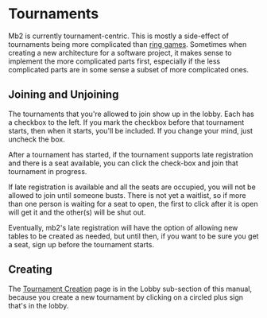 # Tournaments

Mb2 is currently tournament-centric.  This is mostly a side-effect of
tournaments being more complicated than [ring games](./ring_games.html).
Sometimes when creating a new architecture for a software project, it
makes sense to implement the more complicated parts first, especially
if the less complicated parts are in some sense a subset of more
complicated ones.

## Joining and Unjoining

The tournaments that you're allowed to join show up in the lobby.
Each has a checkbox to the left. If you mark the checkbox before that
tournament starts, then when it starts, you'll be included. If you
change your mind, just uncheck the box.

After a tournament has started, if the tournament supports late registration
and there is a seat available, you can click the check-box and join that
tournament in progress.

If late registration is available and all the seats
are occupied, you will not be allowed to join until someone busts.  There
is not yet a waitlist, so if more than one person is waiting for a seat to
open, the first to click after it is open will get it and the other(s) will
be shut out.

Eventually, mb2's late registration will have the option of allowing new
tables to be created as needed, but until then, if you want to be sure you
get a seat, sign up before the tournament starts.


## Creating

The [Tournament Creation](./lobby/new_event.html) page is in the Lobby
sub-section of this manual, because you create a new tournament by
clicking on a circled plus sign that's in the lobby.

